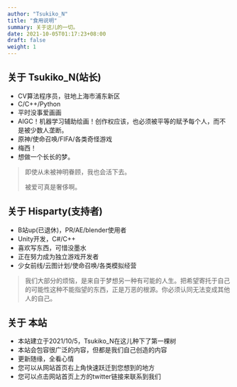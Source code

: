 ```yaml
---
author: "Tsukiko_N"
title: "食用说明"
summary: 关于这儿的一切。
date: 2021-10-05T01:17:23+08:00
draft: false
weight: 1
---
```


## 关于 Tsukiko_N(站长)

- CV算法程序员，驻地上海市浦东新区
- C/C++/Python
- 平时没事爱画画
- AIGC！机器学习辅助绘画！创作权应该，也必须被平等的赋予每个人，而不是被少数人垄断。
- 原神/使命召唤/FIFA/各类奇怪游戏
- 梅西！
- 想做一个长长的梦。

> 即使从未被神明眷顾，我也会活下去。
>
> 被爱可真是奢侈啊。

## 关于 Hisparty(支持者)

- B站up(已退休)，PR/AE/blender使用者
- Unity开发，C#/C++
- 喜欢写东西，可惜没墨水
- 正在努力成为独立游戏开发者
- 少女前线/云图计划/使命召唤/各类模拟经营

> 我们大部分的烦恼，是来自于梦想另一种有可能的人生。把希望寄托于自己的可能性这种不能指望的东西，正是万恶的根源。你必须认同无法变成其他人的自己。

## 关于 本站

- 本站建立于2021/10/5，Tsukiko_N在这儿种下了第一棵树
- 本站会包容很广泛的内容，但都是我们自己创造的内容
- 更新随缘，全看心情
- 您可以从网站首页右上角快速跃迁到您想到的地方
- 您可以点击网站首页上方的twitter链接来联系到我们